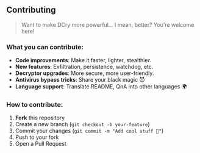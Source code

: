 ## Contributing

> Want to make DCry more powerful... I mean, better? You're welcome here!

### What you can contribute:

* **Code improvements**: Make it faster, lighter, stealthier.
* **New features**: Exfiltration, persistence, watchdog, etc.
* **Decryptor upgrades**: More secure, more user-friendly.
* **Antivirus bypass tricks**: Share your black magic 😈 
* **Language support**: Translate README, QnA into other languages 🌍

### How to contribute:

1. **Fork** this repository
2. Create a new branch (`git checkout -b your-feature`)
3. Commit your changes (`git commit -m "Add cool stuff 🚀"`)
4. Push to your fork
5. Open a Pull Request
